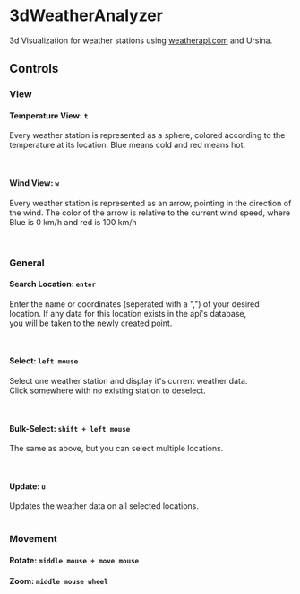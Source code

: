 # 3dWeatherAnalyzer
3d Visualization for weather stations using [weatherapi.com](https://www.weatherapi.com) and Ursina.
<br>
## Controls
### View
#### Temperature View: ``t``
Every weather station is represented as a sphere, colored
according to the temperature at its location. Blue means cold
and red means hot.

<br>

#### Wind View: ``w``
Every weather station is represented as an arrow, pointing
in the direction of the wind. The color of the arrow is
relative to the current wind speed, where Blue is 0 km/h
and red is 100 km/h

<br>

### General
#### Search Location: ``enter``
Enter the name or coordinates (seperated with a ",") of your desired      
location. If any data for this location exists in the api's database,     
you will be taken to the newly created point.                             

<br>

#### Select: ``left mouse``
Select one weather station and display it's current weather data.         
Click somewhere with no existing station to deselect.

<br>

#### Bulk-Select: ``shift + left mouse``
The same as above, but you can select multiple locations.                 

<br>

#### Update: ``u``
Updates the weather data on all selected locations.                       
<br>
### Movement
#### Rotate: ``middle mouse + move mouse``
#### Zoom: ``middle mouse wheel``
